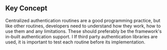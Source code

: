 ## Key Concept

Centralized authentication routines are a good programming practice, but like other routines, developers need to understand how they work, how to use them and any limitations. These should preferably be the framework's in-built authentication support. I If third party authentication libraries are used, it is important to test each routine before its implementation.

